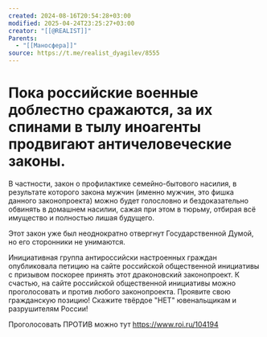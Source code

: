 ```yaml
---
created: 2024-08-16T20:54:28+03:00
modified: 2025-04-24T23:25:27+03:00
creator: "[[@REALIST]]"
Parents:
  - "[[Маносфера]]"
source: https://t.me/realist_dyagilev/8555
---
```


# Пока российские военные доблестно сражаются, за их спинами в тылу иноагенты продвигают античеловеческие законы. 

В частности, закон о профилактике семейно-бытового насилия, в результате которого закона мужчин (именно мужчин, это фишка данного законопроекта) можно будет голословно и бездоказательно обвинять в домашнем насилии, сажая при этом в тюрьму, отбирая всё имущество и полностью лишая будущего.

Этот закон уже был неоднократно отвергнут Государственной Думой, но его сторонники не унимаются.

Инициативная группа антироссийски настроенных граждан опубликовала петицию на сайте российской общественной инициативы с призывом поскорее принять этот драконовский законопроект. К счастью, на сайте российской общественной инициативы можно проголосовать и против любого законопроекта. Проявите свою гражданскую позицию! Скажите твёрдое "НЕТ" ювенальщикам и разрушителям России!

Проголосовать ПРОТИВ можно тут https://www.roi.ru/104194
